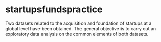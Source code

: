 # startupsfundspractice
Two datasets related to the acquisition and foundation of startups at a global level have been obtained. The general objective is to carry out an exploratory data analysis on the common elements of both datasets.
